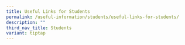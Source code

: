 ```yaml
---
title: Useful Links for Students
permalink: /useful-information/students/useful-links-for-students/
description: ""
third_nav_title: Students
variant: tiptap
---
```

<p>
<br>
</p>